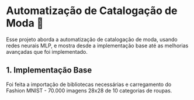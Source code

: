 # Automatização de Catalogação de Moda :tshirt:

Esse projeto aborda a automatização de catalogação de moda, usando redes neurais MLP, e mostra desde a implementação base até as melhorias avançadas que foi implementado.

## 1. Implementação Base

Foi feita a importação de bibliotecas necessárias e carregamento do Fashion MNIST - 70.000 imagens 28x28 de 10 categorias de roupas.
